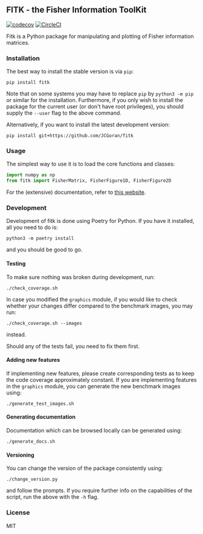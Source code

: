 ## FITK - the Fisher Information ToolKit
[![codecov](https://codecov.io/gh/JCGoran/fisher-information/branch/master/graph/badge.svg?token=NX9WRX89SI)](https://codecov.io/gh/JCGoran/fisher-information)
[![CircleCI](https://circleci.com/gh/JCGoran/fisher-information/tree/master.svg?style=svg&circle-token=7f9dcec28ca0b548c7a7f01c1e5cbfb6129f513a)](https://circleci.com/gh/JCGoran/fisher-information/tree/master)

Fitk is a Python package for manipulating and plotting of Fisher information matrices.

### Installation

The best way to install the stable version is via `pip`:

```plaintext
pip install fitk
```

Note that on some systems you may have to replace `pip` by `python3 -m pip` or similar for the installation.
Furthermore, if you only wish to install the package for the current user (or don't have root privileges), you should supply the `--user` flag to the above command.

Alternatively, if you want to install the latest development version:

```plaintext
pip install git+https://github.com/JCGoran/fitk
```

### Usage

The simplest way to use it is to load the core functions and classes:

```python
import numpy as np
from fitk import FisherMatrix, FisherFigure1D, FisherFigure2D
```

For the (extensive) documentation, refer to [this website](https://jcgoran.github.io/fisher-information/fitk.html).

### Development

Development of fitk is done using Poetry for Python.
If you have it installed, all you need to do is:

```plaintext
python3 -m poetry install
```

and you should be good to go.

#### Testing

To make sure nothing was broken during development, run:

```plaintext
./check_coverage.sh
```

In case you modified the `graphics` module, if you would like to check whether your changes differ compared to the benchmark images, you may run:

```plaintext
./check_coverage.sh --images
```

instead.

Should any of the tests fail, you need to fix them first.

#### Adding new features

If implementing new features, please create corresponding tests as to keep the code coverage approximately constant.
If you are implementing features in the `graphics` module, you can generate the new benchmark images using:

```plaintext
./generate_test_images.sh
```

#### Generating documentation

Documentation which can be browsed locally can be generated using:

```plaintext
./generate_docs.sh
```

#### Versioning

You can change the version of the package consistently using:

```plaintext
./change_version.py
```

and follow the prompts.
If you require further info on the capabilities of the script, run the above with the `-h` flag.

### License

MIT
